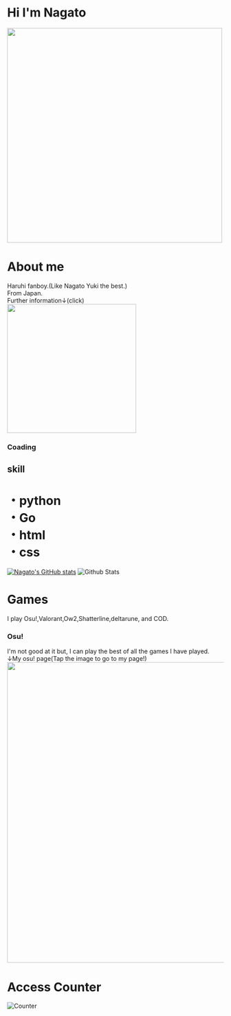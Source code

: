 # Hi I'm Nagato
<img src="https://user-images.githubusercontent.com/94958239/164647576-b8b61ae7-7dfc-46fe-a0b6-6cf5011932ce.jpg" width="500px">

# About me
Haruhi fanboy.(Like Nagato Yuki the best.)<br>
From Japan.<br>
Further information↓(click)<br>
<a href="https://lit.link/Nagato"><img src="https://user-images.githubusercontent.com/94958239/218266765-5ed224c8-55d0-409b-a065-642151a86dbd.png" width="300px"></a>


### Coading
## skill
# ・python<br>・Go<br>・html<br>・css<br>
[![Nagato's GitHub stats](https://github-readme-stats.vercel.app/api?username=Nagatochyan&layout=compact&theme=onedark)](https://github.com/anuraghazra/github-readme-stats)
![Github Stats](https://github-readme-stats.vercel.app/api/top-langs/?username=Nagatochyan&theme=light&hide_border=false&include_all_commits=true&count_private=true&layout=compact&langs_count=10&include_private=true)


# Games
I play Osu!,Valorant,Ow2,Shatterline,deltarune, and COD.<br>
### Osu!
I'm not good at it but, I can play the best of all the games I have played.<br>↓My osu! page(Tap the image to go to my page!)<br>
<a href="https://osu.ppy.sh/users/29720905"><img src="https://user-images.githubusercontent.com/94958239/223903407-fb653bd3-c3a4-4028-abc3-eaf709bfc682.png" width="700px"></a>


# Access Counter
![Counter](https://profile-counter.glitch.me/Neos21/count.svg)



